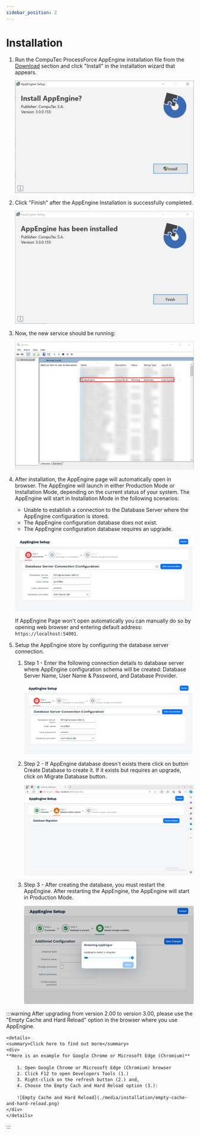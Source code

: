```yaml
---
sidebar_position: 2
---
```


# Installation

1. Run the CompuTec ProcessForce AppEngine installation file from the [Download]((../releases/appengine/download.md)) section and click "Install" in the installation wizard that appears.

    ![AppEngine Install](./media/installation/install.png)

2. Click "Finish" after the AppEngine Installation is successfully completed.

    ![Finish Installation](./media/installation/installation-finish.png)

3. Now, the new service should be running:

    ![Services](./media/installation/running-status.png)

4. After installation, the AppEngine page will automatically open in browser. The AppEngine will launch in either Production Mode or Installation Mode, depending on the current status of your system. The AppEngine will start in Installation Mode in the following scenarios:
    - Unable to establish a connection to the Database Server where the AppEngine configuration is stored.
    - The AppEngine configuration database does not exist.
    - The AppEngine configuration database requires an upgrade.
	<!-- TODO: fix the image because it is strangly stretched -->
    ![Browser](./media/installation/step-01.png)

    If AppEngine Page won't open automatically you can manually do so by opening web browser and entering default address: `https://localhost:54001`.

5. Setup the AppEngine store by configuring the database server connection.

    1. Step 1 - Enter the following connection details to database server where AppEngine configuration schema will be created: Database Server Name, User Name & Password, and Database Provider.

        ![Step 01](./media/installation/step-01.png)

    2. Step 2 - If AppEngine database doesn't exists there click on button Create Database to create it. If it exists but requires an upgrade, click on Migrate Database button.

        ![Step 02](./media/installation/step-02.png)

    3. Step 3 - After creating the database, you must restart the AppEngine. After restarting the AppEngine, the AppEngine will start in Production Mode.

        ![Step 03](./media/installation/restart.png)

:::warning
    After upgrading from version 2.00 to version 3.00, please use the "Empty Cache and Hard Reload" option in the browser where you use AppEngine.

    <details>
    <summary>Click here to find out more</summary>
    <div>
    **Here is an example for Google Chrome or Microsoft Edge (Chromium)**

        1. Open Google Chrome or Microsoft Edge (Chromium) browser
        2. Click F12 to open Developers Tools (1.)
        3. Right-click on the refresh button (2.) and,
        4. Choose the Empty Cach and Hard Reload option (3.):

        ![Empty Cache and Hard Reload](./media/installation/empty-cache-and-hard-reload.png)
    </div>
    </details>
:::
